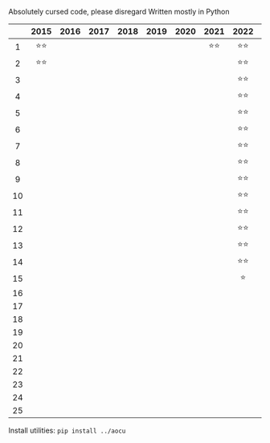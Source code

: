 Absolutely cursed code, please disregard
Written mostly in Python

|      | 2015 | 2016 | 2017 | 2018 | 2019 | 2020 | 2021 | 2022 | 2023 | 2024 | 2025 |
|:----:|:----:|:----:|:----:|:----:|:----:|:----:|:----:|:----:|:----:|:----:|:----:|
|1|⭐⭐||||||⭐⭐|⭐⭐|⭐⭐|⭐⭐
|2|⭐⭐|||||||⭐⭐|⭐⭐|⭐⭐
|3||||||||⭐⭐|⭐⭐|⭐⭐
|4||||||||⭐⭐|⭐⭐|⭐⭐
|5||||||||⭐⭐|⭐|⭐⭐
|6||||||||⭐⭐|⭐⭐|⭐⭐
|7||||||||⭐⭐|⭐⭐|⭐⭐
|8||||||||⭐⭐|⭐⭐|⭐⭐
|9||||||||⭐⭐|⭐⭐|⭐⭐
|10||||||||⭐⭐|⭐⭐
|11||||||||⭐⭐|⭐⭐
|12||||||||⭐⭐
|13||||||||⭐⭐
|14||||||||⭐⭐
|15||||||||⭐
|16||
|17||
|18||
|19||
|20||
|21||
|22||
|23||
|24||
|25||

Install utilities: `pip install ../aocu`